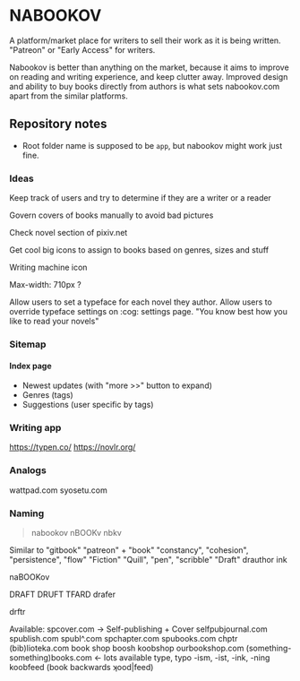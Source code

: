 # NABOOKOV

A platform/market place for writers to sell their work as it is being written.
"Patreon" or "Early Access" for writers.

Nabookov is better than anything on the market, because it aims to improve on
reading and writing experience, and keep clutter away. Improved design and
ability to buy books directly from authors is what sets nabookov.com apart
from the similar platforms.


## Repository notes

* Root folder name is supposed to be `app`, but nabookov might work just fine.


### Ideas

Keep track of users and try to determine if they are a writer or a reader

Govern covers of books manually to avoid bad pictures

Check novel section of pixiv.net

Get cool big icons to assign to books based on genres, sizes and stuff

Writing machine icon

Max-width: 710px ?

Allow users to set a typeface for each novel they author.
Allow users to override typeface settings on :cog: settings page.
"You know best how you like to read your novels"


### Sitemap

#### Index page
* Newest updates (with "more >>" button to expand)
* Genres (tags)
* Suggestions (user specific by tags)


### Writing app

https://typen.co/
https://novlr.org/

### Analogs

wattpad.com
syosetu.com


### Naming

> nabookov
> nBOOKv
> nbkv

Similar to "gitbook"
"patreon" + "book"
"constancy", "cohesion", "persistence", "flow"
"Fiction"
"Quill", "pen", "scribble"
"Draft"
drauthor
ink

naBOOKov

DRAFT
DRUFT
TFARD
drafer

drftr

Available:
spcover.com -> Self-publishing + Cover
selfpubjournal.com
spublish.com
spubl^.com
spchapter.com
spubooks.com
chptr
(bib)lioteka.com
book shop
boosh
koobshop
ourbookshop.com
(something-something)books.com <- lots available
type, typo
-ism, -ist, -ink, -ning
koobfeed (book backwards ʞood|feed)


